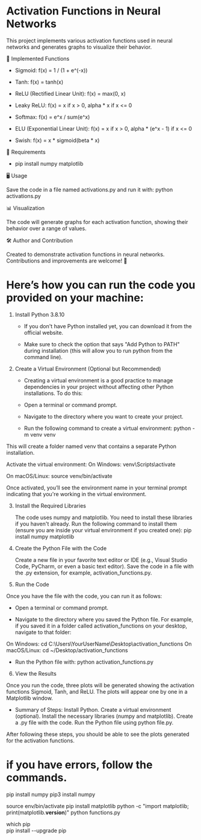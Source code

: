 
# Activation Functions in Neural Networks

  This project implements various activation functions used in neural networks and generates graphs to visualize their behavior.


📌 Implemented Functions

   - Sigmoid: f(x) = 1 / (1 + e^(-x))

   - Tanh: f(x) = tanh(x)

   - ReLU (Rectified Linear Unit): f(x) = max(0, x)

   - Leaky ReLU: f(x) = x if x > 0, alpha * x if x <= 0

   - Softmax: f(x) = e^x / sum(e^x)

   - ELU (Exponential Linear Unit): f(x) = x if x > 0, alpha * (e^x - 1) if x <= 0

  - Swish: f(x) = x * sigmoid(beta * x)


🚀 Requirements

   - pip install numpy matplotlib


🖥️ Usage

   Save the code in a file named activations.py and run it with:
   python activations.py


📊 Visualization

   The code will generate graphs for each activation function, showing their behavior over a range of values.


🛠️ Author and Contribution

   Created to demonstrate activation functions in neural networks. Contributions and improvements are welcome! 🚀


# Here’s how you can run the code you provided on your machine:

1. Install Python 3.8.10

   - If you don't have Python installed yet, you can download it from the official website.

   - Make sure to check the option that says "Add Python to PATH" during installation (this will allow you to run python from the command line).


2. Create a Virtual Environment (Optional but Recommended)

   - Creating a virtual environment is a good practice to manage dependencies in your project without affecting other Python installations. To do this:

   - Open a terminal or command prompt.

   - Navigate to the directory where you want to create your project.

   - Run the following command to create a virtual environment:
   python -m venv venv

This will create a folder named venv that contains a separate Python installation.

 Activate the virtual environment:
 On Windows: venv\Scripts\activate

 On macOS/Linux: source venv/bin/activate

 Once activated, you’ll see the environment name in your terminal prompt indicating that you're working in the virtual environment.


3. Install the Required Libraries

   The code uses numpy and matplotlib. You need to install these libraries if you haven't already. Run the following command to install them (ensure you are inside your virtual environment if you created one):
   pip install numpy matplotlib


4. Create the Python File with the Code
   
   Create a new file in your favorite text editor or IDE (e.g., Visual Studio Code, PyCharm, or even a basic text editor). Save the code in a file with the .py extension, for example, activation_functions.py.


6. Run the Code

Once you have the file with the code, you can run it as follows:

   - Open a terminal or command prompt.

   - Navigate to the directory where you saved the Python file. For example, if you saved it in a folder called activation_functions on your desktop, navigate to that folder:

   On Windows: cd C:\Users\YourUserName\Desktop\activation_functions
   On macOS/Linux: cd ~/Desktop/activation_functions

   - Run the Python file with: python activation_functions.py


6. View the Results

Once you run the code, three plots will be generated showing the activation functions Sigmoid, Tanh, and ReLU. The plots will appear one by one in a Matplotlib window.

- Summary of Steps:
   Install Python.
   Create a virtual environment (optional).
   Install the necessary libraries (numpy and matplotlib).
   Create a .py file with the code.
   Run the Python file using python file.py.

After following these steps, you should be able to see the plots generated for the activation functions. 



# if you have errors, follow the commands.

pip install numpy
pip3 install numpy

source env/bin/activate
pip install matplotlib
python -c "import matplotlib; print(matplotlib.__version__)"
python functions.py

which pip  
pip install --upgrade pip

